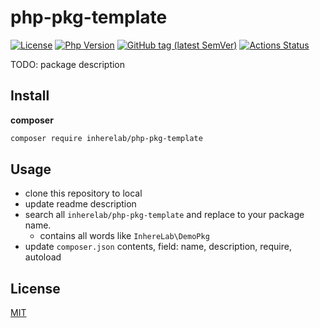 # php-pkg-template

[![License](https://img.shields.io/packagist/l/inherelab/php-pkg-template.svg?style=flat-square)](LICENSE)
[![Php Version](https://img.shields.io/badge/php-%3E=7.2.0-brightgreen.svg?maxAge=2592000)](https://packagist.org/packages/inherelab/php-pkg-template)
[![GitHub tag (latest SemVer)](https://img.shields.io/github/tag/inherelab/php-pkg-template)](https://github.com/inherelab/php-pkg-template)
[![Actions Status](https://github.com/inherelab/php-pkg-template/workflows/Unit-Tests/badge.svg)](https://github.com/inherelab/php-pkg-template/actions)

TODO: package description

## Install

**composer**

```bash
composer require inherelab/php-pkg-template
```

## Usage

- clone this repository to local
- update readme description
- search all `inherelab/php-pkg-template` and replace to your package name.
  - contains all words like `InhereLab\DemoPkg`
- update `composer.json` contents, field: name, description, require, autoload

## License

[MIT](LICENSE)
